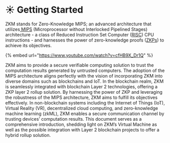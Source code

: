 # ☀ Getting Started

ZKM stands for Zero-Knowledge MIPS; an advanced architecture that utilizes[ MIPS](https://en.wikipedia.org/wiki/MIPS\_architecture) (Microprocessor without Interlocked Pipelined Stages) architecture - a class of Reduced Instruction Set Computer ([RISC](https://en.wikipedia.org/wiki/Reduced\_instruction\_set\_computer)) CPU instructions - and harnesses the power of zero-knowledge proofs ([ZKPs](https://en.wikipedia.org/wiki/Zero-knowledge\_proof)) to achieve its objectives.

{% embed url="https://www.youtube.com/watch?v=cfHB9X_Dr1Q" %}

ZKM aims to provide a secure verifiable computing solution to trust the computation results generated by untrusted computers. The adoption of the MIPS architecture aligns perfectly with the vision of incorporating ZKM into diverse domains such as blockchains and IoT. In the blockchain realm, ZKM is seamlessly integrated with blockchain Layer 2 technologies, offering a ZKP layer 2 rollup solution. By harnessing the power of ZKP and leveraging the robustness of the MIPS architecture, ZKM aims to fulfill its objectives effectively. In non-blockchain systems including the Internet of Things (IoT), Virtual Reality (VR), decentralized cloud computing, and zero-knowledge machine learning (zkML), ZKM enables a secure communication channel by trusting devices’ computation results. This document serves as a comprehensive introduction, shedding light on ZKM’s Virtual Machine as well as the possible integration with Layer 2 blockchain projects to offer a hybrid rollup solution.
